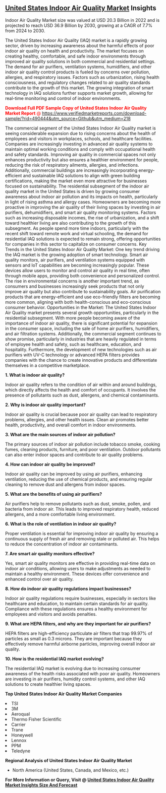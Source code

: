 <h2><a href="https://www.verifiedmarketreports.com/download-sample/?rid=490444&amp;utm_source=Github&amp;utm_medium=218" target="_blank">United States Indoor Air Quality Market</a> Insights</h2><p>Indoor Air Quality Market size was valued at USD 20.3 Billion in 2022 and is projected to reach USD 36.9 Billion by 2030, growing at a CAGR of 7.7% from 2024 to 2030.</p><p> <p>The United States Indoor Air Quality (IAQ) market is a rapidly growing sector, driven by increasing awareness about the harmful effects of poor indoor air quality on health and productivity. The market focuses on creating healthy, comfortable, and safe indoor environments through improved air quality solutions in both commercial and residential settings. The demand for air purifiers, ventilation systems, humidifiers, and other indoor air quality control products is fueled by concerns over pollution, allergies, and respiratory issues. Factors such as urbanization, rising health consciousness, and regulatory changes related to air quality standards contribute to the growth of this market. The growing integration of smart technology in IAQ solutions further supports market growth, allowing for real-time monitoring and control of indoor environments. <p><span class=""><span style="color: #ff0000;"><strong>Download Full PDF Sample Copy of United States Indoor Air Quality Market Report</strong> @ </span><a href="https://www.verifiedmarketreports.com/download-sample/?rid=490444&amp;utm_source=Github&amp;utm_medium=218" target="_blank">https://www.verifiedmarketreports.com/download-sample/?rid=490444&amp;utm_source=Github&amp;utm_medium=218</a></span></p> The commercial segment of the United States Indoor Air Quality market is seeing considerable expansion due to rising concerns about the health of employees and visitors in workplaces, schools, and healthcare facilities. Companies are increasingly investing in advanced air quality systems to maintain optimal working conditions and comply with occupational health and safety standards. Improving air quality in commercial spaces not only enhances productivity but also ensures a healthier environment for people, reducing the risk of respiratory ailments, allergies, and infections. Additionally, commercial buildings are increasingly incorporating energy-efficient and sustainable IAQ solutions to align with green building certifications, making the market even more attractive for businesses focused on sustainability. The residential subsegment of the indoor air quality market in the United States is driven by growing consumer awareness about indoor air pollution and its impacts on health, particularly in light of rising asthma and allergy cases. Homeowners are becoming more proactive in improving the air quality of their living spaces by investing in air purifiers, dehumidifiers, and smart air quality monitoring systems. Factors such as increasing disposable incomes, the rise of urbanization, and a shift toward healthier living are also contributing to the growth of this subsegment. As people spend more time indoors, particularly with the recent shift toward remote work and virtual schooling, the demand for residential IAQ solutions is expected to remain strong, offering opportunities for companies in this sector to capitalize on consumer concerns. Key Trends in the United States Indoor Air Quality Market: One key trend driving the IAQ market is the growing adoption of smart technology. Smart air quality monitors, air purifiers, and ventilation systems equipped with sensors and IoT capabilities are becoming increasingly popular. These devices allow users to monitor and control air quality in real time, often through mobile apps, providing both convenience and personalized control. The rise in environmental concerns is another important trend, as consumers and businesses increasingly seek products that not only improve air quality but also contribute to sustainability goals. Air purification products that are energy-efficient and use eco-friendly filters are becoming more common, aligning with both health-conscious and eco-conscious consumer behavior. Opportunities in the Market: The United States Indoor Air Quality market presents several growth opportunities, particularly in the residential subsegment. With more people becoming aware of the importance of indoor air quality, there is significant potential for expansion in the consumer space, including the sale of home air purifiers, humidifiers, and air filtration systems. Additionally, the commercial segment continues to show promise, particularly in industries that are heavily regulated in terms of employee health and safety, such as healthcare, education, and hospitality. Furthermore, the development of new technologies such as air purifiers with UV-C technology or advanced HEPA filters provides companies with the chance to create innovative products and differentiate themselves in a competitive marketplace. <p><strong>1. What is indoor air quality?</strong></p> <p>Indoor air quality refers to the condition of air within and around buildings, which directly affects the health and comfort of occupants. It involves the presence of pollutants such as dust, allergens, and chemical contaminants.</p> <p><strong>2. Why is indoor air quality important?</strong></p> <p>Indoor air quality is crucial because poor air quality can lead to respiratory problems, allergies, and other health issues. Clean air promotes better health, productivity, and overall comfort in indoor environments.</p> <p><strong>3. What are the main sources of indoor air pollution?</strong></p> <p>The primary sources of indoor air pollution include tobacco smoke, cooking fumes, cleaning products, furniture, and poor ventilation. Outdoor pollutants can also enter indoor spaces and contribute to air quality problems.</p> <p><strong>4. How can indoor air quality be improved?</strong></p> <p>Indoor air quality can be improved by using air purifiers, enhancing ventilation, reducing the use of chemical products, and ensuring regular cleaning to remove dust and allergens from indoor spaces.</p> <p><strong>5. What are the benefits of using air purifiers?</strong></p> <p>Air purifiers help to remove pollutants such as dust, smoke, pollen, and bacteria from indoor air. This leads to improved respiratory health, reduced allergens, and a more comfortable living environment.</p> <p><strong>6. What is the role of ventilation in indoor air quality?</strong></p> <p>Proper ventilation is essential for improving indoor air quality by ensuring a continuous supply of fresh air and removing stale or polluted air. This helps to reduce the concentration of indoor air contaminants.</p> <p><strong>7. Are smart air quality monitors effective?</strong></p> <p>Yes, smart air quality monitors are effective in providing real-time data on indoor air conditions, allowing users to make adjustments as needed to maintain a healthy environment. These devices offer convenience and enhanced control over air quality.</p> <p><strong>8. How do indoor air quality regulations impact businesses?</strong></p> <p>Indoor air quality regulations require businesses, especially in sectors like healthcare and education, to maintain certain standards for air quality. Compliance with these regulations ensures a healthy environment for employees and visitors and avoids penalties.</p> <p><strong>9. What are HEPA filters, and why are they important for air purifiers?</strong></p> <p>HEPA filters are high-efficiency particulate air filters that trap 99.97% of particles as small as 0.3 microns. They are important because they effectively remove harmful airborne particles, improving overall indoor air quality.</p> <p><strong>10. How is the residential IAQ market evolving?</strong></p> <p>The residential IAQ market is evolving due to increasing consumer awareness of the health risks associated with poor air quality. Homeowners are investing in air purifiers, humidity control systems, and other IAQ solutions to create healthier living spaces.</p> </p><p><strong>Top United States Indoor Air Quality Market Companies</strong></p><div data-test-id=""><p><li>TSI</li><li> 3M</li><li> Aeroqual</li><li> Thermo Fisher Scientific</li><li> Carrier</li><li> Trane</li><li> Honeywell</li><li> Lennox</li><li> PPM</li><li> Teledyne</li></p><div><strong>Regional Analysis of&nbsp;United States Indoor Air Quality Market</strong></div><ul><li dir="ltr"><p dir="ltr">North America&nbsp;(United States, Canada, and Mexico, etc.)</p></li></ul><p><strong>For More Information or Query, Visit @&nbsp;</strong><strong><a href="https://www.verifiedmarketreports.com/product/indoor-air-quality-market-size-and-forecast/?utm_source=Github&amp;utm_medium=218" target="_blank">United States Indoor Air Quality Market Insights Size And Forecast</a></strong></p></div>
